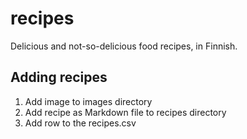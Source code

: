 # recipes

Delicious and not-so-delicious food recipes, in Finnish.

## Adding recipes

1. Add image to images directory
2. Add recipe as Markdown file to recipes directory
3. Add row to the recipes.csv
